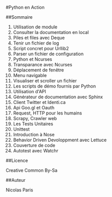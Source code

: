 #Python en Action

##Sommaire

1. Utilisation de module
  1. Consulter la documentation en local
  2. Piles et files avec Deque
  3. Tenir un fichier de log
  4. Script concret pour Urllib2
  5. Parser un fichier de configuration
2. Python et Ncurses
  1. Transparance avec Ncurses
  2. Déplacement de fenêtre
  3. Menu navigable
  4. Visualiser et scroller un fichier
  5. Les scripts de démo fournis par Python
3. Utilisation d'API
  1. Générateur de documentation avec Sphinx
  2. Client Twitter et Identi.ca
  3. Api Goo.gl et Oauth
  4. Request, HTTP pour les humains
  5. Scrapy, Crawler web
4. Les Tests Unitaires
  1. Unittest
  2. Introduction à Nose
  3. Behavior Driven Devoloppment avec Lettuce
  4. Couverture de code
  5. Autotest avec Watchr

##Licence

Creative Common By-Sa

##Auteur

Nicolas Paris
